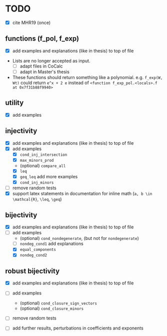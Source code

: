 # TODO

* [x] cite MHR19 (once)

## functions (f_pol, f_exp)

* [x] add examples and explanations (like in thesis) to top of file
* Lists are no longer accepted as input.
  * [ ] adapt files in CoCalc
  * [ ] adapt in Master's thesis
* These functions should return something like a polynomial.
  e.g. `f_exp(W, Wt)` could return `e^x + 2 e` instead of `<function f_exp_pol.<locals>.f at 0x7f31b88f9940>`

## utility

* [x] add examples

## injectivity

* [x] add examples and explanations (like in thesis) to top of file
* [x] add examples
    * [x] `cond_inj_intersection`
    * [x] `max_minors_prod`
    * (optional) `compare_all`
    * [x] `leq`
    * [x] `geq_leq` add more examples
    * [x] `cond_inj_minors`
* [ ] remove random tests
* [x] support latex statements in documentation for inline math
  (`a, b \in \mathcal{R}`, `\leq`, `\geq`)

## bijectivity

* [x] add examples and explanations (like in thesis) to top of file
* [ ] add examples
    * (optional) `cond_nondegenerate`, (but not for `nondegenerate`)
    * [ ] `nondeg_cond1` add explanations
    * [x] `equal_components`
    * [x] `nondeg_cond2`

## robust bijectivity

* [x] add examples and explanations (like in thesis) to top of file
* [ ] add examples
    * (optional) `cond_closure_sign_vectors`
    * (optional) `cond_closure_minors`
* [ ] remove random tests
* [ ] add further results, perturbations in coefficients and exponents

